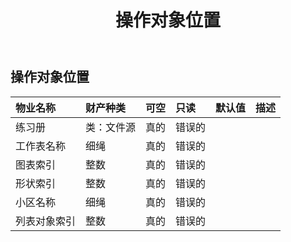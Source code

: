 ﻿---
title: 操作对象位置
second_title: Aspose.Cells Cloud Documen
type: docs
url: /zh/specification/model/operateobjectposition/
description: Aspose.Cells 云模型规范：OperateObjectPosition。轻松处理 Excel 和其他电子表格文档，具有打开、生成、编辑、拆分、合并、比较和转换等功能
weight: 50
---
## **操作对象位置**

 

|物业名称|财产种类|可空|只读|默认值|描述|
|:- |:- |:- |:- |:- |:- |
|练习册|类：文件源|真的|错误的|||
|工作表名称|细绳|真的|错误的|||
|图表索引|整数|真的|错误的|||
|形状索引|整数|真的|错误的|||
|小区名称|细绳|真的|错误的|||
|列表对象索引|整数|真的|错误的|||

